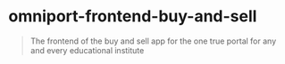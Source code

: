 # omniport-frontend-buy-and-sell
> The frontend of the buy and sell app for the one true portal for any and every educational institute
